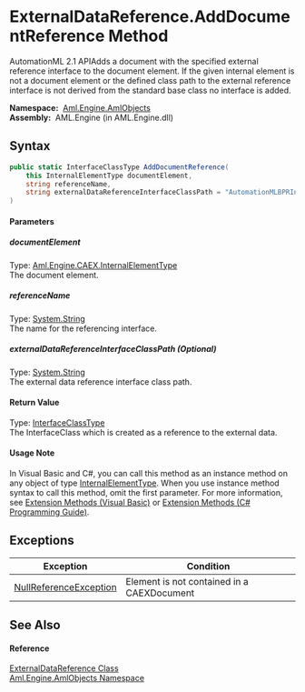 ExternalDataReference.AddDocumentReference Method
=================================================
AutomationML 2.1 APIAdds a document with the specified external reference interface to the document element. If the given internal element is not a document element or the defined class path to the external reference interface is not derived from the standard base class no interface is added.

  **Namespace:**  [Aml.Engine.AmlObjects][1]  
  **Assembly:**  AML.Engine (in AML.Engine.dll)

Syntax
------

```csharp
public static InterfaceClassType AddDocumentReference(
	this InternalElementType documentElement,
	string referenceName,
	string externalDataReferenceInterfaceClassPath = "AutomationMLBPRInterfaceClassLib/ExternalDataReference"
)
```

#### Parameters

##### *documentElement*
Type: [Aml.Engine.CAEX.InternalElementType][2]  
The document element.

##### *referenceName*
Type: [System.String][3]  
The name for the referencing interface.

##### *externalDataReferenceInterfaceClassPath* (Optional)
Type: [System.String][3]  
The external data reference interface class path.

#### Return Value
Type: [InterfaceClassType][4]  
 The InterfaceClass which is created as a reference to the external data. 
#### Usage Note
In Visual Basic and C#, you can call this method as an instance method on any object of type [InternalElementType][2]. When you use instance method syntax to call this method, omit the first parameter. For more information, see [Extension Methods (Visual Basic)][5] or [Extension Methods (C# Programming Guide)][6].

Exceptions
----------

Exception                   | Condition                                  
--------------------------- | ------------------------------------------ 
[NullReferenceException][7] | Element is not contained in a CAEXDocument 


See Also
--------

#### Reference
[ExternalDataReference Class][8]  
[Aml.Engine.AmlObjects Namespace][1]  

[1]: ../README.md
[2]: ../../Aml.Engine.CAEX/InternalElementType/README.md
[3]: https://docs.microsoft.com/dotnet/api/system.string
[4]: ../../Aml.Engine.CAEX/InterfaceClassType/README.md
[5]: https://docs.microsoft.com/dotnet/visual-basic/programming-guide/language-features/procedures/extension-methods
[6]: https://docs.microsoft.com/dotnet/csharp/programming-guide/classes-and-structs/extension-methods
[7]: https://docs.microsoft.com/dotnet/api/system.nullreferenceexception
[8]: README.md
[9]: https://www.automationml.org
[10]: ../../icons/logoShade.png